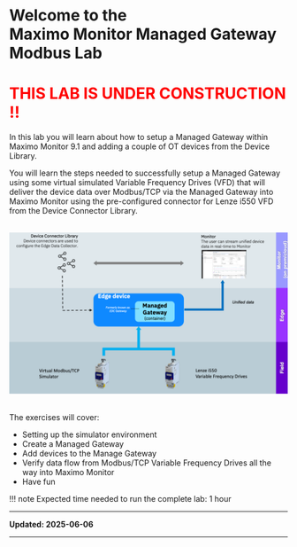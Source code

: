 # Welcome to the </br>Maximo Monitor Managed Gateway Modbus Lab

# <font color="red">THIS LAB IS UNDER CONSTRUCTION !!</font>

In this lab you will learn about how to setup a Managed Gateway within Maximo Monitor 9.1 and adding a couple of OT devices from the Device Library.

You will learn the steps needed to successfully setup a Managed Gateway using some virtual simulated Variable Frequency Drives (VFD) that will deliver the device data over Modbus/TCP via the Managed Gateway into Maximo Monitor using the pre-configured connector for Lenze i550 VFD from the Device Connector Library.</br></br>

![Architecture](img/index_02.png)</br></br>


The exercises will cover:

* Setting up the simulator environment
* Create a Managed Gateway
* Add devices to the Manage Gateway
* Verify data flow from Modbus/TCP Variable Frequency Drives all the way into Maximo Monitor
* Have fun

!!! note
    Expected time needed to run the complete lab: 1 hour


---

**Updated: 2025-06-06**

---
